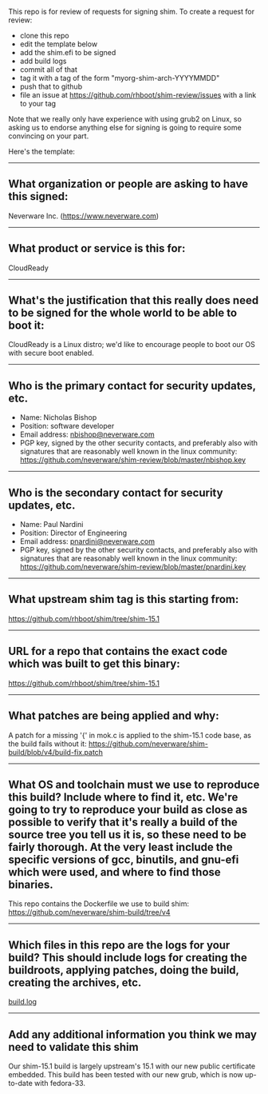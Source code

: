 This repo is for review of requests for signing shim.  To create a request for review:

- clone this repo
- edit the template below
- add the shim.efi to be signed
- add build logs
- commit all of that
- tag it with a tag of the form "myorg-shim-arch-YYYYMMDD"
- push that to github
- file an issue at https://github.com/rhboot/shim-review/issues with a link to your tag

Note that we really only have experience with using grub2 on Linux, so asking
us to endorse anything else for signing is going to require some convincing on
your part.

Here's the template:

-------------------------------------------------------------------------------
What organization or people are asking to have this signed:
-------------------------------------------------------------------------------
Neverware Inc. (https://www.neverware.com)

-------------------------------------------------------------------------------
What product or service is this for:
-------------------------------------------------------------------------------
CloudReady

-------------------------------------------------------------------------------
What's the justification that this really does need to be signed for the whole world to be able to boot it:
-------------------------------------------------------------------------------
CloudReady is a Linux distro; we'd like to encourage people to boot our OS with secure boot enabled.

-------------------------------------------------------------------------------
Who is the primary contact for security updates, etc.
-------------------------------------------------------------------------------
- Name: Nicholas Bishop
- Position: software developer
- Email address: nbishop@neverware.com
- PGP key, signed by the other security contacts, and preferably also with signatures that are reasonably well known in the linux community: https://github.com/neverware/shim-review/blob/master/nbishop.key

-------------------------------------------------------------------------------
Who is the secondary contact for security updates, etc.
-------------------------------------------------------------------------------
- Name: Paul Nardini
- Position: Director of Engineering
- Email address: pnardini@neverware.com
- PGP key, signed by the other security contacts, and preferably also with signatures that are reasonably well known in the linux community: https://github.com/neverware/shim-review/blob/master/pnardini.key

-------------------------------------------------------------------------------
What upstream shim tag is this starting from:
-------------------------------------------------------------------------------
https://github.com/rhboot/shim/tree/shim-15.1

-------------------------------------------------------------------------------
URL for a repo that contains the exact code which was built to get this binary:
-------------------------------------------------------------------------------
https://github.com/rhboot/shim/tree/shim-15.1

-------------------------------------------------------------------------------
What patches are being applied and why:
-------------------------------------------------------------------------------
A patch for a missing '{' in mok.c is applied to the shim-15.1 code base, as the build fails without it:
https://github.com/neverware/shim-build/blob/v4/build-fix.patch


-------------------------------------------------------------------------------
What OS and toolchain must we use to reproduce this build?  Include where to find it, etc.  We're going to try to reproduce your build as close as possible to verify that it's really a build of the source tree you tell us it is, so these need to be fairly thorough. At the very least include the specific versions of gcc, binutils, and gnu-efi which were used, and where to find those binaries.
-------------------------------------------------------------------------------
This repo contains the Dockerfile we use to build shim: https://github.com/neverware/shim-build/tree/v4

-------------------------------------------------------------------------------
Which files in this repo are the logs for your build?   This should include logs for creating the buildroots, applying patches, doing the build, creating the archives, etc.
-------------------------------------------------------------------------------
[build.log](build.log)

-------------------------------------------------------------------------------
Add any additional information you think we may need to validate this shim
-------------------------------------------------------------------------------
Our shim-15.1 build is largely upstream's 15.1 with our new public certificate embedded.  This build has been tested with our new grub, which is now up-to-date with fedora-33.

